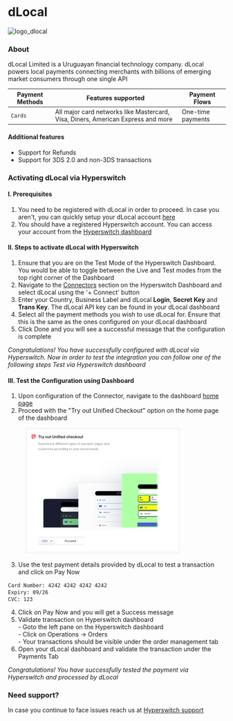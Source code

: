 # dLocal

![logo\_dlocal](https://hyperswitch.io/icons/homePageIcons/logos/dlocalLogo.svg)

### About

dLocal Limited is a Uruguayan financial technology company. dLocal powers local payments connecting merchants with billions of emerging market consumers through one single API

| Payment Methods | Features supported                                                               | Payment Flows     |
| --------------- | -------------------------------------------------------------------------------- | ----------------- |
| `Cards`         | All major card networks like Mastercard, Visa, Diners, American Express and more | One-time payments |

#### Additional features

* Support for Refunds
* Support for 3DS 2.0 and non-3DS transactions

### Activating dLocal via Hyperswitch

#### I. Prerequisites

1. You need to be registered with dLocal in order to proceed. In case you aren't, you can quickly setup your dLocal account [here](https://dlocal.com/)
2. You should have a registered Hyperswitch account. You can access your account from the [Hyperswitch dashboard](https://app.hyperswitch.io/register)

#### II. Steps to activate dLocal with Hyperswitch

1. Ensure that you are on the Test Mode of the Hyperswitch Dashboard. You would be able to toggle between the Live and Test modes from the top right corner of the Dashboard
2. Navigate to the [Connectors](https://app.hyperswitch.io/connectors) section on the Hyperswitch Dashboard and select dLocal using the '+ Connect' button
3. Enter your Country, Business Label and dLocal **Login**, **Secret Key** and **Trans Key**. The dLocal API key can be found in your dLocal dashboard
4. Select all the payment methods you wish to use dLocal for. Ensure that this is the same as the ones configured on your dLocal dashboard
5. Click Done and you will see a successful message that the configuration is complete

_Congratulations! You have successfully configured with dLocal via Hyperswitch. Now in order to test the integration you can follow one of the following steps Test via Hyperswitch dashboard_

#### III. Test the Configuration using Dashboard

1. Upon configuration of the Connector, navigate to the dashboard [home page](https://app.hyperswitch.io/home)
2. Proceed with the "Try out Unified Checkout" option on the home page of the dashboard

<figure><img src="../../.gitbook/assets/connector_unifiedcheckout.png" alt="" width="358"><figcaption></figcaption></figure>

3. Use the test payment details provided by dLocal to test a transaction and click on Pay Now

```
Card Number: 4242 4242 4242 4242
Expiry: 09/26
CVC: 123
```

4. Click on Pay Now and you will get a Success message
5. Validate transaction on Hyperswitch dashboard \
   \- Goto the left pane on the Hyperswitch dashboard \
   \- Click on Operations -> Orders \
   \- Your transactions should be visible under the order management tab
6. Open your dLocal dashboard and validate the transaction under the Payments Tab

_Congratulations! You have successfully tested the payment via Hyperswitch and processed by dLocal_

### Need support?

In case you continue to face issues reach us at [Hyperswitch support](https://hyperswitch.io/docs/support)
